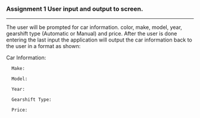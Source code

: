 
### Assignment 1  User input and output to screen.
____

The user will be prompted for car information.  color, make, model, year, gearshift type (Automatic or Manual) and price.
After the user is done entering the last input the application will output the car information back to the user in a format as shown:

   Car Information:
   
      Make:
      
      Model:
      
      Year:
      
      Gearshift Type:
      
      Price:
      
